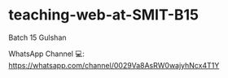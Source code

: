 # teaching-web-at-SMIT-B15
Batch 15 Gulshan

WhatsApp Channel 💻: https://whatsapp.com/channel/0029Va8AsRW0wajyhNcx4T1Y
